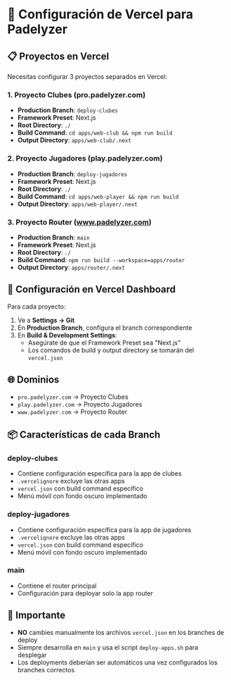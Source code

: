 # 🚀 Configuración de Vercel para Padelyzer

## 📋 Proyectos en Vercel

Necesitas configurar 3 proyectos separados en Vercel:

### 1. Proyecto Clubes (pro.padelyzer.com)
- **Production Branch**: `deploy-clubes`
- **Framework Preset**: Next.js
- **Root Directory**: `./`
- **Build Command**: `cd apps/web-club && npm run build`
- **Output Directory**: `apps/web-club/.next`

### 2. Proyecto Jugadores (play.padelyzer.com)
- **Production Branch**: `deploy-jugadores`
- **Framework Preset**: Next.js
- **Root Directory**: `./`
- **Build Command**: `cd apps/web-player && npm run build`
- **Output Directory**: `apps/web-player/.next`

### 3. Proyecto Router (www.padelyzer.com)
- **Production Branch**: `main`
- **Framework Preset**: Next.js
- **Root Directory**: `./`
- **Build Command**: `npm run build --workspace=apps/router`
- **Output Directory**: `apps/router/.next`

## 🔧 Configuración en Vercel Dashboard

Para cada proyecto:

1. Ve a **Settings → Git**
2. En **Production Branch**, configura el branch correspondiente
3. En **Build & Development Settings**:
   - Asegúrate de que el Framework Preset sea "Next.js"
   - Los comandos de build y output directory se tomarán del `vercel.json`

## 🌐 Dominios

- `pro.padelyzer.com` → Proyecto Clubes
- `play.padelyzer.com` → Proyecto Jugadores  
- `www.padelyzer.com` → Proyecto Router

## 📦 Características de cada Branch

### deploy-clubes
- Contiene configuración específica para la app de clubes
- `.vercelignore` excluye las otras apps
- `vercel.json` con build command específico
- Menú móvil con fondo oscuro implementado

### deploy-jugadores
- Contiene configuración específica para la app de jugadores
- `.vercelignore` excluye las otras apps
- `vercel.json` con build command específico
- Menú móvil con fondo oscuro implementado

### main
- Contiene el router principal
- Configuración para deployar solo la app router

## 🚨 Importante

- **NO** cambies manualmente los archivos `vercel.json` en los branches de deploy
- Siempre desarrolla en `main` y usa el script `deploy-apps.sh` para desplegar
- Los deployments deberían ser automáticos una vez configurados los branches correctos
